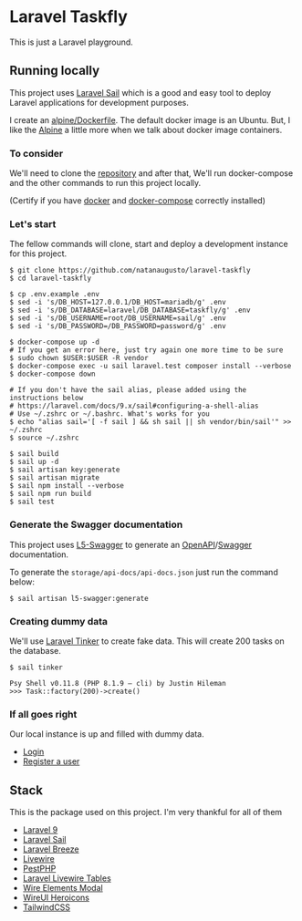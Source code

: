 # Laravel Taskfly

This is just a Laravel playground.

## Running locally

This project uses [Laravel Sail](https://laravel.com/docs/9.x/sail) which is a good and easy tool to deploy Laravel applications for development purposes.

I create an [alpine/Dockerfile](docker/alpine/Dockerfile). The default docker image is an Ubuntu. But, I like the [Alpine](image) a little more when we talk about docker image containers.

### To consider

We'll need to clone the [repository](https://github.com/natanaugusto/laravel-taskfly) and after that, We'll run docker-compose and the other commands to run this project locally.

(Certify if you have [docker](https://docs.docker.com/engine/install) and [docker-compose](https://docs.docker.com/compose/install/) correctly installed)

### Let's start
The fellow commands will clone, start and deploy a development instance for this project.

```shell
$ git clone https://github.com/natanaugusto/laravel-taskfly
$ cd laravel-taskfly

$ cp .env.example .env
$ sed -i 's/DB_HOST=127.0.0.1/DB_HOST=mariadb/g' .env
$ sed -i 's/DB_DATABASE=laravel/DB_DATABASE=taskfly/g' .env
$ sed -i 's/DB_USERNAME=root/DB_USERNAME=sail/g' .env
$ sed -i 's/DB_PASSWORD=/DB_PASSWORD=password/g' .env

$ docker-compose up -d
# If you get an error here, just try again one more time to be sure
$ sudo chown $USER:$USER -R vendor
$ docker-compose exec -u sail laravel.test composer install --verbose
$ docker-compose down

# If you don't have the sail alias, please added using the instructions below
# https://laravel.com/docs/9.x/sail#configuring-a-shell-alias
# Use ~/.zshrc or ~/.bashrc. What's works for you
$ echo "alias sail='[ -f sail ] && sh sail || sh vendor/bin/sail'" >> ~/.zshrc
$ source ~/.zshrc

$ sail build
$ sail up -d
$ sail artisan key:generate
$ sail artisan migrate
$ sail npm install --verbose
$ sail npm run build
$ sail test
```

### Generate the Swagger documentation
This project uses [L5-Swagger](https://github.com/DarkaOnLine/L5-Swagger) to generate an [OpenAPI](https://www.openapis.org)/[Swagger](https://swagger.io/) documentation.

To generate the `storage/api-docs/api-docs.json` just run the command below:
```shell
$ sail artisan l5-swagger:generate
```

### Creating dummy data
We'll use [Laravel Tinker](https://laravel.com/docs/9.x/artisan#tinker) to create fake data. This will create 200 tasks on the database.

```shell
$ sail tinker

Psy Shell v0.11.8 (PHP 8.1.9 — cli) by Justin Hileman
>>> Task::factory(200)->create()
```
### If all goes right

Our local instance is up and filled with dummy data.

- [Login](http://localhost/login)
- [Register a user](http://localhost/register)

## Stack
This is the package used on this project. I'm very thankful for all of them
- [Laravel 9](https://laravel.com/docs/9.x)
- [Laravel Sail](https://laravel.com/docs/9.x/sail)
- [Laravel Breeze](https://laravel.com/docs/9.x/starter-kits#laravel-breeze)
- [Livewire](https://laravel-livewire.com)
- [PestPHP](https://pestphp.com)
- [Laravel Livewire Tables](https://rappasoft.com/docs/laravel-livewire-tables/v2/introduction)
- [Wire Elements Modal](https://github.com/wire-elements/modal)
- [WireUI Heroicons](https://livewire-wireui.com/docs/heroicons)
- [TailwindCSS](https://tailwindcss.com)
